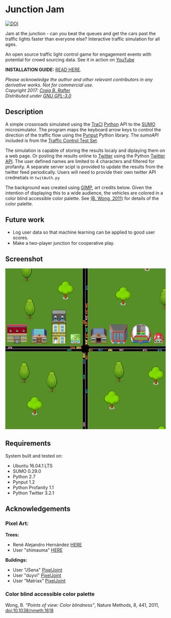 # Junction Jam

[![DOI](https://zenodo.org/badge/80619777.svg)](https://zenodo.org/badge/latestdoi/80619777)

Jam at the junction - can you beat the queues and get the cars past the traffic lights faster than everyone else? Interactive traffic simulation for all ages.

An open source traffic light control game for engagement events with potential for crowd sourcing data. See it in action on [YouTube](https://youtu.be/o_phwO31nIk)

**INSTALLATION GUIDE:** [READ HERE](./INSTALLATION.md).

*Please acknowledge the author and other relevant contributors in any derivative works. Not for commercial use.*   
*Copyright 2017: [Craig B. Rafter](https://github.com/cbrafter)*   
*Distributed under [GNU GPL-3.0](./LICENSE)*   

## Description
A simple crossroads simulated using the [TraCI](http://sumo.dlr.de/wiki/TraCI) [Python](https://www.python.org/) API to the [SUMO](http://www.sumo.dlr.de/) microsimulator. The program maps the keyboard arrow keys to control the direction of the traffic flow using the [Pynput](https://pypi.python.org/pypi/pynput) Python library. The *sumoAPI* included is from the [Traffic Control Test Set](http://tctester.sourceforge.net/).

The simulation is capable of storing the results localy and diplaying them on a web page. Or posting the results online to [Twitter](https://twitter.com/) using the Python [Twitter API](https://github.com/bear/python-twitter). The user defined names are limited to 4 characters and filtered for profanity. A separate server scipt is provided to update the results from the twitter feed periodically. Users will need to provide their own twitter API crednetials in `twitAuth.py`

The background was created using [GIMP](https://www.gimp.org/), art credits below. Given the intention of displaying this to a wide audience, the vehicles are colored in a color blind accessible color palette. See [(B. Wong, 2011)](http://www.nature.com/nmeth/journal/v8/n6/full/nmeth.1618.html) for details of the color palette.

## Future work
- Log user data so that machine learning can be applied to good user scores.
- Make a two-player junction for cooperative play.

## Screenshot
![alt text](./images/screenshot_CTLL.png "A screenschot of CrowdTLL in action.")

## Requirements
System built and tested on:
- Ubuntu 16.04.1 LTS
- SUMO 0.29.0
- Python 2.7
- Pynput 1.2
- Python Profanity 1.1
- Python Twitter 3.2.1

## Acknowledgements
### Pixel Art:
**Trees:**
- René Alejandro Hernández [HERE](https://design.tutsplus.com/tutorials/how-to-create-an-isometric-pixel-art-tree-in-adobe-photoshop--cms-23606)
- User "shimauma" [HERE](https://forum.unity3d.com/threads/pixel-art-how-to-keep-original-sprite-size-in-game.241281/)

**Buildings:**
- User "JSena" [PixelJoint](http://pixeljoint.com/pixelart/44722.htm)
- User "duyvi" [PixelJoint](http://pixeljoint.com/p/9540.htm)
- User "Matriax" [PixelJoint](http://pixeljoint.com/p/644.htm)

### Color blind accessible color palette
Wong, B. *"Points of view: Color blindness"*, Nature Methods, 8, 441, 2011, [doi:10.1038/nmeth.1618](http://www.nature.com/nmeth/journal/v8/n6/full/nmeth.1618.html) 
